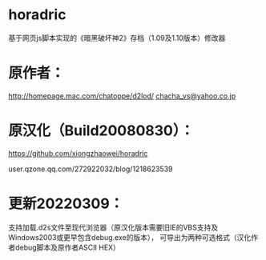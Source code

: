# horadric
基于网页js脚本实现的《暗黑破坏神2》存档（1.09及1.10版本）修改器

# 原作者：
http://homepage.mac.com/chatoppe/d2lod/
chacha_vs@yahoo.co.jp

# 原汉化（Build20080830）：
https://github.com/xiongzhaowei/horadric

user.qzone.qq.com/272922032/blog/1218623539

# 更新20220309：

支持加载.d2s文件至现代浏览器（原汉化版本需要旧IE的VBS支持及Windows2003或更早包含debug.exe的版本），
可导出为两种可选格式（汉化作者debug脚本及原作者ASCII HEX）

